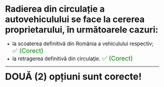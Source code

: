 # Radierea din circulație a autovehiculului se face la cererea proprietarului, în următoarele cazuri:

- <span style="font-size: larger;">la scoaterea definitivă din România a vehiculului respectiv; <span style="color: green; font-size: larger;">✅ (Corect)</span></span>
- <span style="font-size: larger;">la retragerea definitivă din circulaţie. <span style="color: green; font-size: larger;">✅ (Corect)</span></span>

---

<span style="font-size: 30px; font-weight: bold;">**DOUĂ (2) opțiuni sunt corecte!**</span>